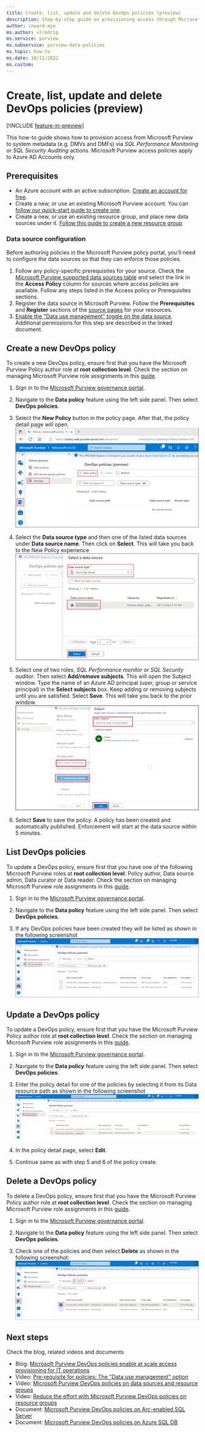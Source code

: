 ```yaml
---
title: Create, list, update and delete DevOps policies (preview)
description: Step-by-step guide on provisioning access through Microsoft Purview DevOps policies
author: inward-eye
ms.author: vlrodrig
ms.service: purview
ms.subservice: purview-data-policies
ms.topic: how-to
ms.date: 10/11/2022
ms.custom:
---
```

# Create, list, update and delete DevOps policies (preview)

[!INCLUDE [feature-in-preview](includes/feature-in-preview.md)]

This how-to guide shows how to provision access from Microsoft Purview to system metadata (e.g. DMVs and DMFs) via *SQL Performance Monitoring* or *SQL Security Auditing* actions. Microsoft Purview access policies apply to Azure AD Accounts only.

## Prerequisites
- An Azure account with an active subscription. [Create an account for free](https://azure.microsoft.com/free/?WT.mc_id=A261C142F).
- Create a new, or use an existing Microsoft Purview account. You can [follow our quick-start guide to create one](./create-microsoft-purview-portal.md).
- Create a new, or use an existing resource group, and place new data sources under it. [Follow this guide to create a new resource group](../azure-resource-manager/management/manage-resource-groups-portal.md)

### Data source configuration
Before authoring policies in the Microsoft Purview policy portal, you'll need to configure the data sources so that they can enforce those policies.

1. Follow any policy-specific prerequisites for your source. Check the [Microsoft Purview supported data sources table](./microsoft-purview-connector-overview.md) and select the link in the **Access Policy** column for sources where access policies are available. Follow any steps listed in the Access policy or Prerequisites sections.
1. Register the data source in Microsoft Purview. Follow the **Prerequisites** and **Register** sections of the [source pages](./microsoft-purview-connector-overview.md) for your resources.
1. [Enable the "Data use management" toggle on the data source](how-to-enable-data-use-management.md). Additional permissions for this step are described in the linked document.


## Create a new DevOps policy
To create a new DevOps policy, ensure first that you have the Microsoft Purview Policy author role at **root collection level**. Check the section on managing Microsoft Purview role assignments in this [guide](./how-to-create-and-manage-collections.md#add-roles-and-restrict-access-through-collections).

1. Sign in to the [Microsoft Purview governance portal](https://web.purview.azure.com/resource/).

1. Navigate to the **Data policy** feature using the left side panel. Then select **DevOps policies**.

1. Select the **New Policy** button in the policy page. After that, the policy detail page will open.
![Screenshot shows to enter SQL DevOps policies to create.](./media/how-to-policies-devops-authoring-generic/enter-devops-policies-to-create.png)

1.  Select the **Data source type** and then one of the listed data sources under **Data source name**. Then click on **Select**. This will take you back to the New Policy experience
![Screenshot shows to select a data source for policy.](./media/how-to-policies-devops-authoring-generic/select-a-data-source.png)

1. Select one of two roles, *SQL Performance monitor* or *SQL Security auditor*. Then select **Add/remove subjects**. This will open the Subject window. Type the name of an Azure AD principal (user, group or service principal) in the **Select subjects** box. Keep adding or removing subjects until you are satisfied. Select **Save**. This will take you back to the prior window.
![Screenshot shows to select role and subject for policy.](./media/how-to-policies-devops-authoring-generic/select-role-and-subjects.png)

1. Select **Save** to save the policy. A policy has been created and automatically published. Enforcement will start at the data source within 5 minutes.

## List DevOps policies
To update a DevOps policy, ensure first that you have one of the following Microsoft Purview roles at **root collection level**: Policy author, Data source admin, Data curator or Data reader. Check the section on managing Microsoft Purview role assignments in this [guide](./how-to-create-and-manage-collections.md#add-roles-and-restrict-access-through-collections).

1. Sign in to the [Microsoft Purview governance portal](https://web.purview.azure.com/resource/).

1. Navigate to the **Data policy** feature using the left side panel. Then select **DevOps policies**.

1. If any DevOps policies have been created they will be listed as shown in the following screenshot
![Screenshot shows to enter SQL DevOps policies to list.](./media/how-to-policies-devops-authoring-generic/enter-devops-policies-to-list.png)


## Update a DevOps policy
To update a DevOps policy, ensure first that you have the Microsoft Purview Policy author role at **root collection level**. Check the section on managing Microsoft Purview role assignments in this [guide](./how-to-create-and-manage-collections.md#add-roles-and-restrict-access-through-collections).

1. Sign in to the [Microsoft Purview governance portal](https://web.purview.azure.com/resource/).

1. Navigate to the **Data policy** feature using the left side panel. Then select **DevOps policies**.

1. Enter the policy detail for one of the policies by selecting it from its Data resource path as shown in the following screenshot
![Screenshot shows to enter SQL DevOps policies to update.](./media/how-to-policies-devops-authoring-generic/enter-devops-policies-to-update.png)

1. In the policy detail page, select **Edit**.

1. Continue same as with step 5 and 6 of the policy create.

## Delete a DevOps policy
To delete a DevOps policy, ensure first that you have the Microsoft Purview Policy author role at **root collection level**. Check the section on managing Microsoft Purview role assignments in this [guide](./how-to-create-and-manage-collections.md#add-roles-and-restrict-access-through-collections).

1. Sign in to the [Microsoft Purview governance portal](https://web.purview.azure.com/resource/).

1. Navigate to the **Data policy** feature using the left side panel. Then select **DevOps policies**.

1. Check one of the policies and then select **Delete** as shown in the following screenshot:
![Screenshot shows to enter SQL DevOps policies to delete.](./media/how-to-policies-devops-authoring-generic/enter-devops-policies-to-delete.png)

## Next steps
Check the blog, related videos and documents
* Blog: [Microsoft Purview DevOps policies enable at scale access provisioning for IT operations](https://techcommunity.microsoft.com/t5/microsoft-purview-blog/microsoft-purview-devops-policies-enable-at-scale-access/ba-p/3604725)
* Video: [Pre-requisite for policies: The "Data use management" option](https://youtu.be/v_lOzevLW-Q)
* Video: [Microsoft Purview DevOps policies on data sources and resource groups](https://youtu.be/YCDJagrgEAI)
* Video: [Reduce the effort with Microsoft Purview DevOps policies on resource groups](https://youtu.be/yMMXCeIFCZ8)
* Document: [Microsoft Purview DevOps policies on Arc-enabled SQL Server](./how-to-policies-devops-arc-sql-server.md)
* Document: [Microsoft Purview DevOps policies on Azure SQL DB](./how-to-policies-devops-azure-sql-db.md)
